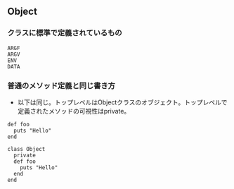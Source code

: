 ## Object

### クラスに標準で定義されているもの
```
ARGF
ARGV
ENV
DATA
```

### 普通のメソッド定義と同じ書き方
- 以下は同じ。トップレベルはObjectクラスのオブジェクト。トップレベルで定義されたメソッドの可視性はprivate。
```
def foo
  puts "Hello"
end

class Object
  private
  def foo
    puts "Hello"
  end
end
```
